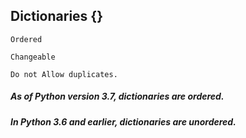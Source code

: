 ## Dictionaries   {}

    Ordered

    Changeable 
    
    Do not Allow duplicates.

##### As of Python version 3.7, dictionaries are ordered. 

##### In Python 3.6 and earlier, dictionaries are unordered.